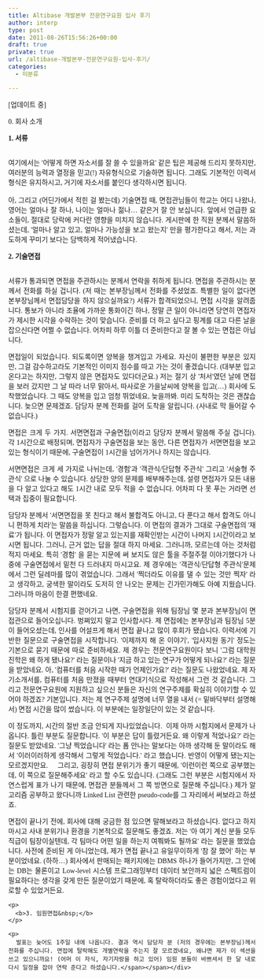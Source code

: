 ```yaml
---
title: Altibase 개발본부 전문연구요원 입사 후기
author: interp
type: post
date: 2011-08-26T15:56:26+00:00
draft: true
private: true
url: /altibase-개발본부-전문연구요원-입사-후기/
categories:
  - 미분류

---
```

<span style="font-family: Dotum; "><span style="font-family: Gulim; "><span style="font-family: Gulim; ">﻿</span></span><span style="font-family: Gulim; ">[업데이트 중]</span></span>

<span style="font-family: Dotum; "><span style="font-family: Gulim; ">0. 회사 소개</span></span>

**<span style="font-family: Dotum; "><span style="font-family: Gulim; ">1. 서류</span></span>**

<div style="text-align: justify;">
  <span style="font-family: Dotum; "><span style="font-family: Gulim; "><br /> 여기에서는 '어떻게 하면 자소서를 잘 쓸 수 있을까요' 같은 팁은 제공해 드리지 못하지만, 여러분의 능력과 열정을 믿고(!)&nbsp;자유형식으로 기술하면 됩니다. 그래도 기본적인 이력서 형식은 유지하시고, 거기에 자소서를 붙인다 생각하시면 됩니다.&nbsp;</span></span>
</div>



<div style="text-align: justify;">
  <span style="font-family: Dotum; "><span style="font-family: Gulim; "><br /> 아, 그리고 (어딘가에서 적힌 걸 봤는데) 기술면접 때, 면접관님들이 학교는 어디 나왔나, 영어는 얼마나 잘 하나, 나이는 얼마나 젊나&#8230; 같은거 잘 안 보십니다. 앞에서 언급한 요소들이, 절대로 당락에 커다란 영향을 미치지 않습니다. 게시판에 한 직원 분께서 말씀하셨는데, '얼마나 알고 있고, 얼마나 가능성을 보고 왔는지' 만을 평가한다고 해서, 저는 과도하게 꾸미기 보다는 담백하게 적어냈습니다.&nbsp;</span></span>
</div>

**<span style="font-family: Dotum; "><span style="font-family: Gulim; ">2. 기술면접</span></span>**

<div style="text-align: justify;">
  <span style="font-family: Dotum; "><span style="font-family: Gulim; "><br /> 서류가 통과되면 면접을 주관하시는 분께서 연락을 취하게 됩니다. 면접을 주관하시는 분께서 전화를 하실 겁니다. (저 때는 본부장님께서 전화를 주셨었죠. 특별한 일이 없다면 본부장님께서 면접담당을 하지 않으실까요?) 서류가 합격되었으니, 면접 시각을 알려줍니다. 통보가 아니라 조율에 가까운 통화이긴 하나, 정말 큰 일이 아니라면 당연히 면접자가 제시한 시각을 수락하는 것이 맞습니다. 준비를 더 하고 싶다고 핑계를 대고 다른 날을 잡으신다면 어쩔 수 없습니다. 어차피 하루 이틀 더 준비한다고 잘 볼 수 있는 면접은 아닙니다.&nbsp;</span></span></p> 
  
  <p>
    <span style="font-family: Dotum; "><span style="font-family: Gulim; ">면접일이 되었습니다. 되도록이면 양복을 챙겨입고 가세요. 자신이 불편한 부분은 있지만, 그걸 감수하고라도 기본적인 이미지 점수를 따고 가는 것이 좋겠습니다. (대부분 입고 온다고는 하지만, 그렇지 않은 면접자도 있다더군요.) 저는 절기 상 '처서'였던 날에 면접을 보러 갔지만 그 날 따라 너무 맑아서, 따사로운 가을날씨에 양복을 입고(&#8230;) 회사에 도착했었습니다. 그 때도&nbsp;양복을 입고 엄청 뛰었네요, 늦을까봐. 미리 도착하는 것은 괜찮습니다. 늦으면 문제겠죠. 담당자 분께 전화를 걸어 도착을 알립니다. (사내로 막 들어갈 수 없습니다.) </span></span>
  </p>
  
  <p>
    <span style="font-family: Dotum; "><span style="font-family: Gulim; ">면접은 크게 두 가지. 서면면접과 구술면접(이라고 담당자 분께서 말씀해 주실 겁니다). 각 1시간으로 배정되며, 면접자가 구술면접을 보는 동안, 다른 면접자가 서면면접을 보고 있는 형식이기 때문에, 구술면접이 1시간을 넘어가거나 하지는 않습니다. </span></span>
  </p>
  
  <p>
    <span style="font-family: Dotum; "><span style="font-family: Gulim; ">서면면접은 크게 세 가지로 나뉘는데, '경험'과 '객관식/단답형 주관식' 그리고 '서술형 주관식' 으로 나눌 수 있습니다. 상당한 양의 문제를 배부해주는데, 설령 면접자가 모든 내용을 다 알고 있다고 해도 1시간 내로 모두 적을 수 없습니다.&nbsp;어차피 다 못 푸는 거라면&nbsp;선택과 집중이 필요합니다. </span></span>
  </p>
  
  <p>
    <span style="font-family: Dotum; "><span style="font-family: Gulim; ">담당자 분께서 '서면면접을 못 친다고 해서 불합격도 아니고, 다 푼다고 해서 합격도 아니니 편하게 치라'는 말씀을 하십니다.&nbsp;그렇습니다. 이 면접의 결과가 그대로 구술면접의 '재료'가 됩니다. 이 면접자가 정말 알고 있는지를 재확인받는 시간이 나머지 1시간이라고 보시면 됩니다.&nbsp;그러니, 근거 없는 답을 절대 하지 마세요. 그러니까, 모르는데 아는 것처럼 적지 마세요. 특히 '경험' 을 묻는 지문에 써 보지도 않은 툴을 주절주절 이야기했다가 나중에 구술면접에서 밑천 다 드러내지 마시고요. 제 경우에는 '객관식/단답형 주관식'문제에서 그런 딜레마를 많이 겪었습니다. 그래서 '찍더라도 이유를 댈 수 있는 것만 찍자' 라고 생각하고, 궁색한 말이라도 도저히 안 나오는 문제는 긴가민가해도 아예 지웠습니다. 그러니까 마음이 한결 편했네요.</span></span>
  </p>
  
  <p>
    <span style="font-family: Dotum; "><span style="font-family: Gulim; ">담당자 분께서 시험지를 걷어가고 나면, 구술면접을 위해 팀장님 몇 분과 본부장님이 면접관으로 들어오십니다. 벙쪄있지 말고 인사합시다. 제 면접에는 본부장님과 팀장님 5분이 들어오셨는데, 인사를 어설프게 해서 면접 끝나고 많이 후회가 됐습니다. 이력서에 기반한 질문으로 구술면접을 시작합니다. '이제까지 해 온 이야기', '입사지원 동기' 정도는 기본으로 묻기 때문에 따로 준비하세요. 제 경우는 전문연구요원이다 보니 '그럼 대학원 진학은 왜 하게 됐나요?' 라는 질문이나 '지금 하고 있는 연구가 어떻게 되나요?' 라는 질문을 받았네요. 아, '컴퓨터를 처음 시작한 때가 언제인가요?' 라는 질문도 나왔었네요. 제 자기소개서를, 컴퓨터를 처음 만졌을 때부터 연대기식으로 작성해서 그런 것 같습니다. 그리고&nbsp;전문연구요원에 지원하고 싶으신 분들은 자신의 연구주제를 확실히 이야기할 수 있어야 하겠죠? 기본입니다. 저는 제 연구주제 설명에 너무 열을 내서 (= 밑바닥부터 설명해서) 면접 시간을 많이 썼습니다. 이 부분에는 일장일단이 있는 것 같습니다.&nbsp;</span></span>
  </p>
  
  <p>
    <span style="font-family: Dotum; "><span style="font-family: Gulim; ">이 정도까지, 시간의 절반 조금 안되게 지나있었습니다. &nbsp;이제 아까 시험지에서 문제가 나옵니다. 틀린 부분도 질문합니다. '이 부분은 답이 틀렸거든요. 왜 이렇게 적었나요?' 라는 질문도 받았네요. '그냥 찍었습니다' 라는 폼 안나는 말보다는 아까 생각해 둔 말이라도 해서 '이러이러하게 생각해서 그렇게 적었습니다.' 라고 했습니다. 반영이 어떻게 됐는지는 모르겠지만요. 🙂 그리고, 굉장히 면접 분위기가 좋기 때문에, '이런이런 쪽으로 공부했는데, 이 쪽으로 질문해주세요' 라고 할 수도 있습니다. (그래도 그런 부분은 시험지에서 자연스럽게 표가 나기 때문에, 면접관 분들께서 그 쪽 방면으로 질문해 주십니다.) 제가 알고리즘 공부하고 왔다니까 Linked List 관련한 pseudo-code를 그 자리에서 써보라고 하셨죠.&nbsp;</span></span>
  </p>
  
  <p>
    <span style="font-family: Dotum; "><span style="font-family: Gulim; ">면접이 끝나기 전에, 회사에 대해 궁금한 점 있으면 말해보라고 하셨습니다. 없다고 하지 마시고 사내 분위기나 환경을 기본적으로 질문해도 좋겠죠. 저는 '아 여기 계신 분들 모두 직급이 팀장이실텐데, 각 팀마다 어떤 일을 하는지 여쭤봐도 될까요' 라는 질문을 했었습니다. 사전에 준비된 게 아니었는데, 제가 면접 끝나고 유일무이하게 '참 잘 했어' 하는 부분이었네요. (하하&#8230;) 회사에서 판매되는 패키지에는 DBMS 하나가 들어가지만, 그 안에는 DB는 물론이고 Low-level 시스템 프로그래밍부터 데이터 보안까지 넓은 스펙트럼이 필요하다는 생각을 갖게 만든 질문이었기 때문에, 혹 탈락하더라도 좋은 경험이었다고 위로할 수 있었거든요.</p> 
    
    <p>
      <b>3. 임원면접&nbsp;</b>
    </p>
    
    <p>
      발표는 늦어도 1주일 내에 나옵니다. 결과 역시 담당자 분 (저의 경우에는 본부장님)께서 전화를 주십니다. 면접에 탈락해도 개별연락을 주는지 잘 모르겠네요, 왜냐면 제가 이 섹션을 쓰고 있으니까요! (어머 이 자식, 자기자랑을 하고 있어) 임원 분들이 바쁘셔서 한 달 내로 다시 일정을 잡아 연락 준다고 하셨습니다.</span></span></div>